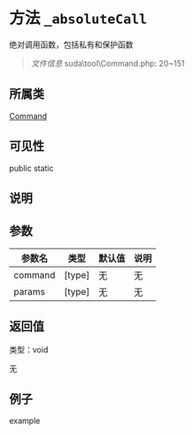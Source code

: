# 方法 `_absoluteCall`

绝对调用函数，包括私有和保护函数

> *文件信息* suda\tool\Command.php: 20~151

## 所属类 

[Command](../Command.md)

## 可见性

 public static

## 说明




## 参数


| 参数名 | 类型 | 默认值 | 说明 |
|--------|-----|-------|-------|
| command |  [type] | 无 | 无 |
| params |  [type] | 无 | 无 |



## 返回值

类型：void

无



## 例子

example